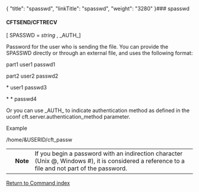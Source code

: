 {
    "title": "spasswd",
    "linkTitle": "spasswd",
    "weight": "3280"
}### spasswd

#### CFTSEND/CFTRECV

\[ SPASSWD = *string* , \_AUTH\_\]

Password for the user who is sending the file. You can provide the SPASSWD directly or through an external file, and uses the following format:

part1 user1 passwd1

part2 user2 passwd2

\* user1 passwd3

\* \* passwd4

Or you can use \_AUTH\_ to indicate authentication method as defined in the uconf cft.server.authentication\_method parameter.

Example

/home/&USERID/cft\_passw

<table data-cellpadding="0" data-cellspacing="0">
<tbody>
<tr class="odd">
<td data-valign="top"></td>
<td data-valign="top"><span><strong>Note</strong></span></td>
<td data-mc-autonum="&lt;b&gt;Note&lt;/b&gt;" data-valign="top">If you begin a password with an indirection character (Unix @, Windows #), it is considered a reference to a file and not part of the password.</td>
</tr>
</tbody>
</table>

[Return to Command index](../../)

 
